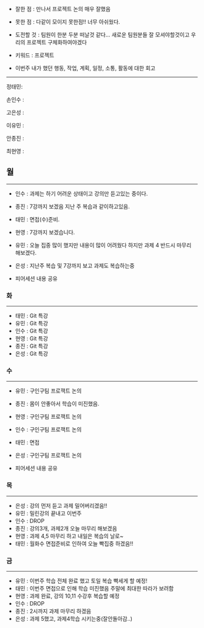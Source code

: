 - 잘한 점 : 만나서 프로젝트 논의 매우 잘했음

- 못한 점 : 다같이 모이지 못한점!! 너무 아쉬웠다.
    
- 도전할 것 : 팀원이 한분 두분 떠날것 같다... 새로운 팀원분들 잘 모셔야할것이고 우리의 프로젝트 구체화하여야겠다

- 키워드 : 프로젝트

- 이번주 내가 했던 행동, 작업, 계획, 일정, 소통, 활동에 대한 회고

---

정태민: 

손인수 : 

고은성 : 

이유민 : 

안종진 : 

최현영 : 

## 월

---

- 인수 : 과제는 하기 어려운 상태이고 강의만 듣고있는 중이다.
- 종진 : 7강까지 보겠음 지난 주 복습과 같이하고있음.
- 태민 : 면접(수)준비.
- 현영 : 7강까지 보겠습니다.
- 유민 : 오늘 집중 많이 했지만 내용이 많이 어려웠다 하지만 과제 4 반드시 마무리 해보겠다.
- 은성 : 지난주 복습 및 7강까지 보고 과제도 복습하는중

- 피어세션 내용 공유
    

### 화

---

- 태민 : Git 특강
- 유민 : Git 특강
- 인수 : Git 특강
- 현영 : Git 특강
- 종진 : Git 특강
- 은성 : Git 특강

### 수

---

- 유민 : 구인구팀 프로잭트 논의
- 종진 : 몸이 안좋아서 학습이 미진했음.
- 현영 : 구인구팀 프로잭트 논의
- 인수 : 구인구팀 프로잭트 논의
- 태민 : 면접
- 은성 : 구인구팀 프로잭트 논의

- 피어세션 내용 공유



### 목

---

- 은성 : 강의 먼저 듣고 과제 밀어버리겠음!!
- 유민 : 밀린강의 끝내고 이번주 
- 인수 : DROP
- 종진 : 강의3개, 과제2개 오늘 마무리 해보겠음
- 현영 : 과제 4,5 마무리 하고 내일은 복습의 날로~
- 태민 : 월화수 면접준비로 인하여 오늘 빡집중 하겠음!!

### 금

---

- 유민 : 이번주 학습 전체 완료 했고 토일 복습 빡세게 할 예정!
- 태민 : 이번주 면접으로 인해 학습 미진했음 주말에 최대한 따라가 보려함
- 현영 : 과제 완료, 강의 10,11 수강후 복습할 예정
- 인수 : DROP
- 종진 : 2시까지 과제 마무리 하겠음
- 은성 : 과제 5했고, 과제4학습 시키는중(잘안돌아감..)
